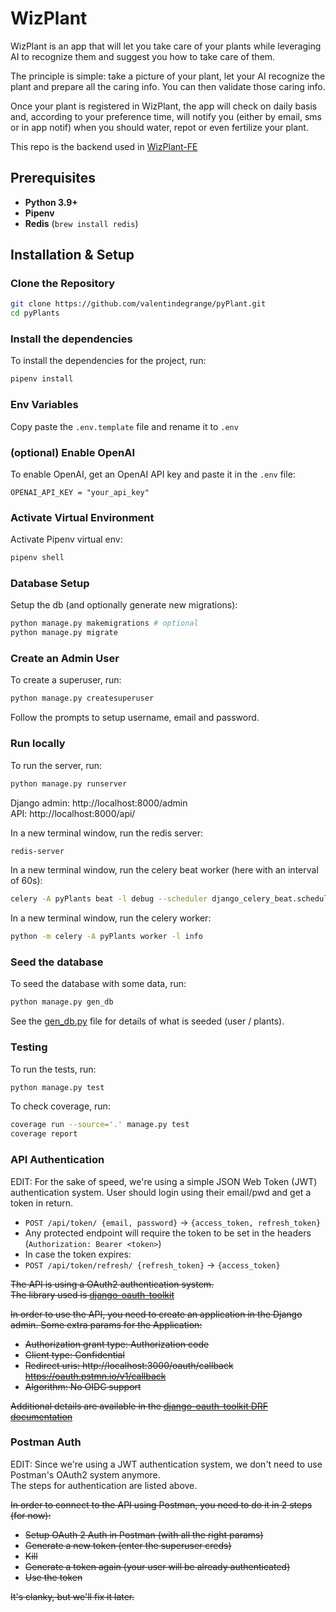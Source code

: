 # WizPlant
WizPlant is an app that will let you take care of your plants while leveraging AI to recognize them and suggest you how to take care of them.  

The principle is simple: take a picture of your plant, let your AI recognize the plant and prepare all the caring info. You can then validate those caring info.  

Once your plant is registered in WizPlant, the app will check on daily basis and, according to your preference time, will notify you (either by email, sms or in app notif) when you should water, repot or even fertilize your plant.

This repo is the backend used in [WizPlant-FE](https://github.com/valentindegrange/WizPlant-FE)
## Prerequisites
- **Python 3.9+**
- **Pipenv**
- **Redis** (`brew install redis`)
## Installation & Setup
### Clone the Repository
```bash
git clone https://github.com/valentindegrange/pyPlant.git
cd pyPlants
```
### Install the dependencies
To install the dependencies for the project, run:
```bash
pipenv install
```
### Env Variables
Copy paste the `.env.template` file and rename it to `.env`

### (optional) Enable OpenAI
To enable OpenAI, get an OpenAI API key and paste it in the `.env` file:
```
OPENAI_API_KEY = "your_api_key"
```
### Activate Virtual Environment
Activate Pipenv virtual env:
```bash
pipenv shell
```
### Database Setup
Setup the db (and optionally generate new migrations):
```bash
python manage.py makemigrations # optional
python manage.py migrate
```
### Create an Admin User
To create a superuser, run:
```bash
python manage.py createsuperuser
```
Follow the prompts to setup username, email and password.
### Run locally
To run the server, run:
```bash
python manage.py runserver
```
  
Django admin: http://localhost:8000/admin  
API: http://localhost:8000/api/  

In a new terminal window, run the redis server:
```bash
redis-server
```
In a new terminal window, run the celery beat worker (here with an interval of 60s):
```bash
celery -A pyPlants beat -l debug --scheduler django_celery_beat.schedulers:DatabaseScheduler --max-interval=60
```
In a new terminal window, run the celery worker:
```bash
python -m celery -A pyPlants worker -l info
```
### Seed the database
To seed the database with some data, run:
```bash
python manage.py gen_db
```
See the [gen_db.py](https://github.com/valentindegrange/WizPlant-BE/blob/main/pyPlants/management/commands/gen_db.py) file for details of what is seeded (user / plants).
### Testing
To run the tests, run:
```bash
python manage.py test
```
To check coverage, run:
```bash
coverage run --source='.' manage.py test
coverage report
```
### API Authentication
EDIT: For the sake of speed, we're using a simple JSON Web Token (JWT) authentication system.
User should login using their email/pwd and get a token in return.
- `POST /api/token/ {email, password}` -> `{access_token, refresh_token}`
- Any protected endpoint will require the token to be set in the headers (`Authorization: Bearer <token>`)
- In case the token expires:
- `POST /api/token/refresh/ {refresh_token}` -> `{access_token}`

~~The API is using a OAuth2 authentication system.  
The library used is [django-oauth-toolkit](https://django-oauth-toolkit.readthedocs.io/en/latest/index.html)~~

~~In order to use the API, you need to create an application in the Django admin. Some extra params for the Application:~~
- ~~Authorization grant type: Authorization code~~
- ~~Client type: Confidential~~
- ~~Redirect uris: http://localhost:3000/oauth/callback https://oauth.pstmn.io/v1/callback~~
- ~~Algorithm: No OIDC support~~

~~Additional details are available in the [django-oauth-toolkit DRF documentation](https://django-oauth-toolkit.readthedocs.io/en/latest/rest-framework/getting_started.html)~~
### Postman Auth
EDIT: Since we're using a JWT authentication system, we don't need to use Postman's OAuth2 system anymore.  
The steps for authentication are listed above.  

~~In order to connect to the API using Postman, you need to do it in 2 steps (for now):~~
- ~~Setup OAuth 2 Auth in Postman (with all the right params)~~
- ~~Generate a new token (enter the superuser creds)~~
- ~~Kill~~
- ~~Generate a token again (your user will be already authenticated)~~
- ~~Use the token~~

~~It's clanky, but we'll fix it later.~~
